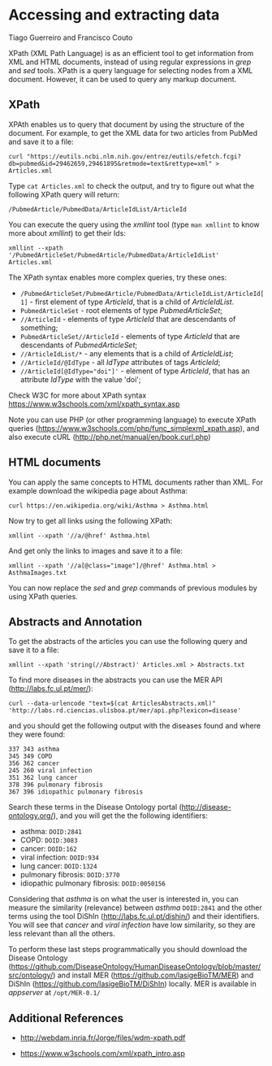 # Accessing and extracting data
Tiago Guerreiro and Francisco Couto

XPath (XML Path Language) is as an efficient tool to get information from XML and HTML documents, 
instead of using regular expressions in _grep_ and _sed_ tools.
XPath is a query language for selecting nodes from a XML document. 
However, it can be used to query any markup document. 


## XPath

XPAth enables us to query that document by using the structure of the document.
For example, to get the XML data for two articles from PubMed and save it to a file:

```
curl "https://eutils.ncbi.nlm.nih.gov/entrez/eutils/efetch.fcgi?db=pubmed&id=29462659,29461895&retmode=text&rettype=xml" > Articles.xml 
```

Type ```cat Articles.xml``` to check the output, and try to figure out what the following XPath query will return:

```
/PubmedArticle/PubmedData/ArticleIdList/ArticleId 
```

You can execute the query using the _xmllint_ tool (type ```man xmllint``` to know more about _xmllint_) to get their Ids:

```
xmllint --xpath '/PubmedArticleSet/PubmedArticle/PubmedData/ArticleIdList' Articles.xml
```

The XPath syntax enables more complex queries, try these ones:

- ```/PubmedArticleSet/PubmedArticle/PubmedData/ArticleIdList/ArticleId[1]``` - first element of type _ArticleId_, that is a child of _ArticleIdList_.
- ```PubmedArticleSet``` - root elements of type _PubmedArticleSet_;
- ```//ArticleId``` - elements of type _ArticleId_ that are descendants of something;
- ```PubmedArticleSet//ArticleId``` - elements of type _ArticleId_ that are descendants of _PubmedArticleSet_; 
- ```//ArticleIdList/*``` - any elements that is a child of _ArticleIdList_;
- ```//ArticleId/@IdType``` - all _IdType_ attributes of tags _ArticleId_;
- ```//ArticleId[@IdType="doi"]'``` - element of type _ArticleId_, that has an attribute _IdType_ with the value 'doi';

Check W3C for more about XPath syntax https://www.w3schools.com/xml/xpath_syntax.asp

Note you can use PHP (or other programming language) to execute XPath queries (https://www.w3schools.com/php/func_simplexml_xpath.asp),
and also execute cURL (http://php.net/manual/en/book.curl.php)


## HTML documents 

You can apply the same concepts to HTML documents rather than XML. 
For example download the wikipedia page about Asthma:

```
curl https://en.wikipedia.org/wiki/Asthma > Asthma.html
```

Now try to get all links using the following XPath:

```
xmllint --xpath '//a/@href' Asthma.html 
```

And get only the links to images and save it to a file: 

```
xmllint --xpath '//a[@class="image"]/@href' Asthma.html > AsthmaImages.txt
```

You can now replace the _sed_ and _grep_ commands of previous modules by using XPath queries.

## Abstracts and Annotation

To get the abstracts of the articles you can use the following query and save it to a file:
```
xmllint --xpath 'string(//Abstract)' Articles.xml > Abstracts.txt
```

To find more diseases in the abstracts you can use the MER API (http://labs.fc.ul.pt/mer/):
```
curl --data-urlencode "text=$(cat ArticlesAbstracts.xml)" 'http://labs.rd.ciencias.ulisboa.pt/mer/api.php?lexicon=disease'
```

and you should get the following output with the diseases found and where they were found: 
```
337	343	asthma
345	349	COPD
356	362	cancer
245	260	viral infection
351	362	lung cancer
378	396	pulmonary fibrosis
367	396	idiopathic pulmonary fibrosis
```

Search these terms in the Disease Ontology portal (http://disease-ontology.org/), and you will get the the following identifiers: 

- asthma: ```DOID:2841```
- COPD: ```DOID:3083```
- cancer: ```DOID:162```
- viral infection: ```DOID:934```
- lung cancer: ```DOID:1324```
- pulmonary fibrosis: ```DOID:3770```
- idiopathic pulmonary fibrosis: ```DOID:0050156```

Considering that _asthma_ is on what the user is interested in, you can measure the similarity (relevance) between _asthma_ ```DOID:2841``` and the other terms using the tool DiShIn (http://labs.fc.ul.pt/dishin/) and their identifiers.
You will see that _cancer_ and _viral infection_ have low similarity, so they are less relevant than all the others. 

To perform these last steps programmatically you should download the Disease Ontology (https://github.com/DiseaseOntology/HumanDiseaseOntology/blob/master/src/ontology/)
and install MER (https://github.com/lasigeBioTM/MER) and DiShIn (https://github.com/lasigeBioTM/DiShIn) locally. 
MER is available in _appserver_ at ```/opt/MER-0.1/```


## Additional References

- http://webdam.inria.fr/Jorge/files/wdm-xpath.pdf

- https://www.w3schools.com/xml/xpath_intro.asp



